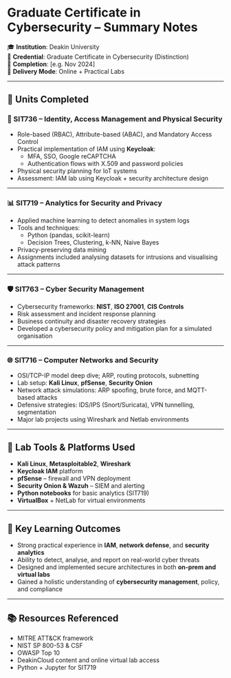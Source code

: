 # Graduate Certificate in Cybersecurity – Summary Notes

🎓 **Institution**: Deakin University  
📜 **Credential**: Graduate Certificate in Cybersecurity (Distinction)  
📅 **Completion**: [e.g. Nov 2024]  
🧠 **Delivery Mode**: Online + Practical Labs

---

## 📘 Units Completed

### 🔐 SIT736 – Identity, Access Management and Physical Security
- Role-based (RBAC), Attribute-based (ABAC), and Mandatory Access Control
- Practical implementation of IAM using **Keycloak**:
  - MFA, SSO, Google reCAPTCHA
  - Authentication flows with X.509 and password policies
- Physical security planning for IoT systems
- Assessment: IAM lab using Keycloak + security architecture design

---

### 📊 SIT719 – Analytics for Security and Privacy
- Applied machine learning to detect anomalies in system logs
- Tools and techniques:
  - Python (pandas, scikit-learn)
  - Decision Trees, Clustering, k-NN, Naive Bayes
- Privacy-preserving data mining
- Assignments included analysing datasets for intrusions and visualising attack patterns

---

### 🛡️ SIT763 – Cyber Security Management
- Cybersecurity frameworks: **NIST**, **ISO 27001**, **CIS Controls**
- Risk assessment and incident response planning
- Business continuity and disaster recovery strategies
- Developed a cybersecurity policy and mitigation plan for a simulated organisation

---

### 🌐 SIT716 – Computer Networks and Security
- OSI/TCP-IP model deep dive; ARP, routing protocols, subnetting
- Lab setup: **Kali Linux**, **pfSense**, **Security Onion**
- Network attack simulations: ARP spoofing, brute force, and MQTT-based attacks
- Defensive strategies: IDS/IPS (Snort/Suricata), VPN tunnelling, segmentation
- Major lab projects using Wireshark and Netlab environments

---

## 🧪 Lab Tools & Platforms Used

- **Kali Linux**, **Metasploitable2**, **Wireshark**
- **Keycloak IAM** platform
- **pfSense** – firewall and VPN deployment
- **Security Onion & Wazuh** – SIEM and alerting
- **Python notebooks** for basic analytics (SIT719)
- **VirtualBox** + NetLab for virtual environments

---

## 🎯 Key Learning Outcomes

- Strong practical experience in **IAM**, **network defense**, and **security analytics**
- Ability to detect, analyse, and report on real-world cyber threats
- Designed and implemented secure architectures in both **on-prem and virtual labs**
- Gained a holistic understanding of **cybersecurity management**, policy, and compliance

---

## 📚 Resources Referenced

- MITRE ATT&CK framework  
- NIST SP 800-53 & CSF  
- OWASP Top 10  
- DeakinCloud content and online virtual lab access  
- Python + Jupyter for SIT719

